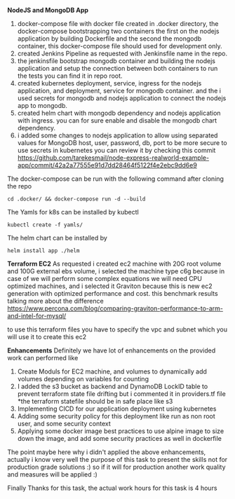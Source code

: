 **NodeJS and MongoDB App**
1. docker-compose file with docker file created in .docker directory, the docker-compose bootstrapping two containers the first on the nodejs application by building Dockerfile and the second the mongodb container, this docker-compose file should used for development only.
2. created Jenkins Pipeline as requested with Jenkinsfile name in the repo. 
3. the jenkinsfile bootstrap mongodb container and building the nodejs application and setup the connection between both containers to run the tests you can find it in repo root.
4. created kubernetes deployment, service, ingress for the nodejs application, and deployment, service for mongodb container. and the i used secrets for mongodb and nodejs application to connect the nodejs app to mongodb.
5. created helm chart with mongodb dependency and nodejs application with ingress. you can for sure enable and disable the mongodb chart dependency. 
6. i added some changes to nodejs application to allow using separated values for MongoDB host, user, password, db, port to be more secure to use secrets in kubernetes you can review it by checking this commit https://github.com/tarekesmail/node-express-realworld-example-app/commit/42a2a77555e91d7dd28464f5122f4e2ebc9dd6e9

The docker-compose can be run with the following command after cloning the repo

    cd .docker/ && docker-compose run -d --build

The Yamls for k8s can be installed by kubectl

    kubectl create -f yamls/ 
The helm chart can be installed by 

    helm install app ./helm

**Terraform EC2** 
As requested i created ec2 machine with 20G root volume and 100G external ebs volume, i selected the machine type c6g because in case of we will perform some complex equations we will need CPU optimized machines, and i selected it Graviton because this is new ec2 generation with optimized performance and cost. this benchmark results talking more about the difference https://www.percona.com/blog/comparing-graviton-performance-to-arm-and-intel-for-mysql/

to use this terraform files you have to specify the vpc and subnet which you will use it to create this ec2

**Enhancements** 
Definitely we have lot of enhancements on the provided work can performed like 
1. Create Moduls for EC2 machine, and volumes to dynamically add volumes depending on variables for counting
2. I added the s3 bucket as backend and DynamoDB LockID table to prevent terraform state file drifting but i commented it in providers.tf file *the terraform statefile should be in safe place like s3
3. Implementing CICD for our application deployment using kubernetes 
4. Adding some security policy for this deployment like run as non root user, and some security context
5. Applying some docker image best practices to use alpine image to size down the image, and add some security practices as well in dockerfile

The point maybe here why i didn't applied the above enhancements, actually i know very well the purpose of this task to present the skills not for production grade solutions :) so if it will for production another work quality and measures will be applied :)

Finally Thanks for this task, the actual work hours for this task is 4 hours 


